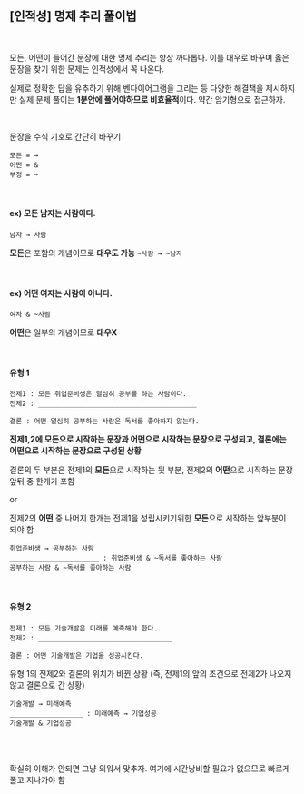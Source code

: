 ## [인적성] 명제 추리 풀이법

<br>

모든, 어떤이 들어간 문장에 대한 명제 추리는 항상 까다롭다. 이를 대우로 바꾸며 옳은 문장을 찾기 위한 문제는 인적성에서 꼭 나온다.

실제로 정확한 답을 유추하기 위해 벤다이어그램을 그리는 등 다양한 해결책을 제시하지만 실제 문제 풀이는 **1분안에 풀어야하므로 비효율적**이다. 약간 암기형으로 접근하자.

<br>

문장을 수식 기호로 간단히 바꾸기

```
모든 = →
어떤 = &
부정 = ~
```

<br>

#### ex) 모든 남자는 사람이다.

`남자 → 사람`

**모든**은 포함의 개념이므로 **대우도 가능**  `~사람 → ~남자`

<br>

#### ex) 어떤 여자는 사람이 아니다.

`여자 & ~사람`

**어떤**은 일부의 개념이므로 **대우X**

<br>

#### 유형 1

```
전제1 : 모든 취업준비생은 열심히 공부를 하는 사람이다.
전제2 : _______________________________________

결론 : 어떤 열심히 공부하는 사람은 독서를 좋아하지 않는다.
```

**전제1,2에 모든으로 시작하는 문장과 어떤으로 시작하는 문장으로 구성되고, 결론에는 어떤으로 시작하는 문장으로 구성된 상황**

결론의 두 부분은 전제1의 **모든**으로 시작하는 뒷 부분, 전제2의 **어떤**으로 시작하는 문장 앞뒤 중 한개가 포함

or

전제2의 **어떤** 중 나머지 한개는 전제1을 성립시키기위한 **모든**으로 시작하는 앞부분이 되야 함

```
취업준비생 → 공부하는 사람
______________________ : 취업준비생 & ~독서를 좋아하는 사람
공부하는 사람 & ~독서를 좋아하는 사람
```

<br>

#### 유형 2

```
전제1 : 모든 기술개발은 미래를 예측해야 한다.
전제2 : _________________________________

결론 : 어떤 기술개발은 기업을 성공시킨다.
```

유형 1의 전제2와 결론의 위치가 바뀐 상황 (즉, 전제1의 앞의 조건으로 전제2가 나오지 않고 결론으로 간 상황)
<br>

```
기술개발 → 미래예측
__________________ : 미래예측 → 기업성공
기술개발 & 기업성공
```

<br>

<br>

확실히 이해가 안되면 그냥 외워서 맞추자. 여기에 시간낭비할 필요가 없으므로 빠르게 풀고 지나가야 함